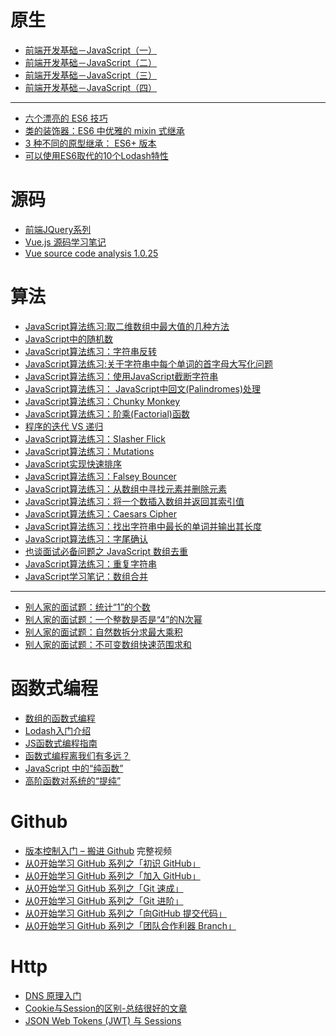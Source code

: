 # 原生

- [前端开发基础－JavaScript（一）](https://mp.weixin.qq.com/s?__biz=MzI3MDE0MzAzMw==&mid=2652201865&idx=1&sn=0f68c26a66cb493ad06f6f51125674bd&scene=0&key=77421cf58af4a6531a2cf1395ce40b37d37a4f2c6920bb5e127fd6360930462fa1b51485869f06c1dbcd1278a573e950&ascene=0&uin=MjgwMDE1MDkwMA%3D%3D&devicetype=iMac+MacBookPro12%2C1+OSX+OSX+10.11.5+build(15F34)&version=11020201&pass_ticket=4qgG%2Fn7JGBNGKvkFNS5TtzbVGA1ynglVTLRbaTyPqyk3xCHU97%2Btpk%2BeXgxkZZZF)
- [前端开发基础－JavaScript（二）](https://mp.weixin.qq.com/s?__biz=MzI3MDE0MzAzMw==&mid=2652201871&idx=1&sn=c3b440a87c212015371f365c1d2b6e01&scene=0&key=77421cf58af4a65356e0333a36991a496caec17b799b4733d9650d6192a7a503314c545bceffa8db4dd74393deb70e99&ascene=0&uin=MjgwMDE1MDkwMA%3D%3D&devicetype=iMac+MacBookPro12%2C1+OSX+OSX+10.11.5+build(15F34)&version=11020201&pass_ticket=4qgG%2Fn7JGBNGKvkFNS5TtzbVGA1ynglVTLRbaTyPqyk3xCHU97%2Btpk%2BeXgxkZZZF)
- [前端开发基础－JavaScript（三）](https://mp.weixin.qq.com/s?__biz=MzI3MDE0MzAzMw==&mid=2652201874&idx=1&sn=f9c9bcb1505af641862c90e60069983c&scene=0&key=77421cf58af4a6534b710b07bf6d83c116a3b971b3669a550a203c092fc0f9e84baada403d822f0ab466b7e89eba521a&ascene=0&uin=MjgwMDE1MDkwMA%3D%3D&devicetype=iMac+MacBookPro12%2C1+OSX+OSX+10.11.5+build(15F34)&version=11020201&pass_ticket=4qgG%2Fn7JGBNGKvkFNS5TtzbVGA1ynglVTLRbaTyPqyk3xCHU97%2Btpk%2BeXgxkZZZF)
- [前端开发基础－JavaScript（四）](https://mp.weixin.qq.com/s?__biz=MzI3MDE0MzAzMw==&mid=2652201877&idx=1&sn=8f137ebdd70f914983db4fe54dad1287&scene=0&key=77421cf58af4a653e7930d28c546a411d8f01e20abef66c37d81d4c4d19cd776fe425ea530115ea19f0fe900f1eca038&ascene=0&uin=MjgwMDE1MDkwMA%3D%3D&devicetype=iMac+MacBookPro12%2C1+OSX+OSX+10.11.5+build(15F34)&version=11020201&pass_ticket=4qgG%2Fn7JGBNGKvkFNS5TtzbVGA1ynglVTLRbaTyPqyk3xCHU97%2Btpk%2BeXgxkZZZF)

***

- [六个漂亮的 ES6 技巧](https://www.h5jun.com/post/six-nifty-es6-tricks.html)
- [类的装饰器：ES6 中优雅的 mixin 式继承](https://www.h5jun.com/post/mixin-in-es6.html)
- [3 种不同的原型继承： ES6+ 版本](http://www.zcfy.cc/article/425)
- [可以使用ES6取代的10个Lodash特性](http://www.w3cplus.com/javascript/lodash-features-replace-es6.html)


# 源码

- [前端JQuery系列](https://github.com/JsAaron/jQuery)
- [Vue.js 源码学习笔记](http://jiongks.name/blog/vue-code-review/)
- [Vue source code analysis 1.0.25](https://github.com/JsAaron/vue-analysis)

# 算法
- [JavaScript算法练习:取二维数组中最大值的几种方法](http://www.w3cplus.com/javascript/algorithm-return-largest-numbers-in-arrays.html)
- [JavaScript中的随机数](http://www.w3cplus.com/javascript/rounding-recipes.html)
- [JavaScript算法练习：字符串反转](http://www.w3cplus.com/javascript/how-to-reverse-a-string-in-javascript-in-different-ways.html)
- [JavaScript算法练习:关于字符串中每个单词的首字母大写化问题](http://www.w3cplus.com/javascript/title-case-a-sentence-in-javascript.html)
- [JavaScript算法练习：使用JavaScript截断字符串](http://www.w3cplus.com/javascript/truncate-a-string-with-javascript.html)
- [JavaScript算法练习： JavaScript中回文(Palindromes)处理](http://www.w3cplus.com/javascript/palindrome-check-in-javascript.html)
- [JavaScript算法练习：Chunky Monkey](http://www.w3cplus.com/javascript/chunky-monkey-javascript.html)
- [JavaScript算法练习：阶乘(Factorial)函数](http://www.w3cplus.com/javascript/factorial-function-in-javascript.html)
- [程序的迭代 VS 递归](https://www.h5jun.com/post/%20iteration.html)
- [JavaScript算法练习：Slasher Flick](http://www.w3cplus.com/javascript/slasher-flick-in-javascript.html)
- [JavaScript算法练习：Mutations](http://www.w3cplus.com/javascript/mutations-in-javascript.html)
- [JavaScript实现快速排序](http://www.w3cplus.com/javascript/quicksort-in-javascript.html)
- [JavaScript算法练习：Falsey Bouncer](http://www.w3cplus.com/javascript/falsy-bouncer-in-javascript.html)
- [JavaScript算法练习：从数组中寻找元素并删除元素](http://www.w3cplus.com/javascript/seek-and-destroy-in-javascript.html)
- [JavaScript算法练习：将一个数插入数组并返回其索引值](http://www.w3cplus.com/javascript/bonfire-where-do-i-belong.html)
- [JavaScript算法练习：Caesars Cipher](http://www.w3cplus.com/javascript/bonfire-caesars-cipher-solution.html)
- [JavaScript算法练习：找出字符串中最长的单词并输出其长度](http://www.w3cplus.com/javascript/find-the-longest-word-solution.html)
- [JavaScript算法练习：字尾确认](http://www.w3cplus.com/javascript/confirm-the-ending.html)
- [也谈面试必备问题之 JavaScript 数组去重](http://web.jobbole.com/86360/)
- [JavaScript算法练习：重复字符串](http://www.w3cplus.com/javascript/repeat-string-javascript.html)
- [JavaScript学习笔记：数组合并](http://www.w3cplus.com/javascript/merge-flatten-an-array-of-arrays-in-javascript.html)

***

- [别人家的面试题：统计“1”的个数](https://www.h5jun.com/post/counting-bits.html)
- [别人家的面试题：一个整数是否是“4”的N次幂](https://www.h5jun.com/post/power-of-four.html)
- [别人家的面试题：自然数拆分求最大乘积](https://www.h5jun.com/post/integer-break.html)
- [别人家的面试题：不可变数组快速范围求和](https://www.h5jun.com/post/range-sum-query-immutable.html)

# 函数式编程

- [数组的函数式编程](https://mulgore.github.io/2016/06/24/array-function/)
- [Lodash入门介绍](http://www.w3cplus.com/javascript/lodash-intro.html)
- [JS函数式编程指南](https://www.gitbook.com/book/llh911001/mostly-adequate-guide-chinese/details)
- [函数式编程离我们有多远？](https://www.h5jun.com/post/functional-how-far.html)
- [JavaScript 中的“纯函数”](https://www.h5jun.com/post/pure-function.html)
- [高阶函数对系统的“提纯”](https://www.h5jun.com/post/higher-order-function-play-with-pure-function.html)

# Github

- [版本控制入门 – 搬进 Github](http://www.imooc.com/learn/390) 完整视频
- [从0开始学习 GitHub 系列之「初识 GitHub」](https://zhuanlan.zhihu.com/p/21103336)
- [从0开始学习 GitHub 系列之「加入 GitHub」](https://zhuanlan.zhihu.com/p/21113342)
- [从0开始学习 GitHub 系列之「Git 速成」](https://zhuanlan.zhihu.com/p/21269318)
- [从0开始学习 GitHub 系列之「Git 进阶」](https://zhuanlan.zhihu.com/p/21367056)
- [从0开始学习 GitHub 系列之「向GitHub 提交代码」](https://zhuanlan.zhihu.com/p/21302347)
- [从0开始学习 GitHub 系列之「团队合作利器 Branch」](https://zhuanlan.zhihu.com/p/21487817)


# Http

- [DNS 原理入门](http://www.ruanyifeng.com/blog/2016/06/dns.html)
- [Cookie与Session的区别-总结很好的文章](http://www.lai18.com/content/407204.html)
- [JSON Web Tokens (JWT) 与 Sessions](http://www.zcfy.cc/article/json-web-tokens-jwt-vs-sessions-685.html)
